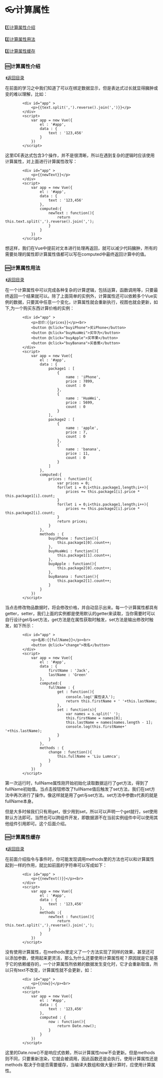 # :eyeglasses:计算属性 #

<b id="t"></b>

:one:[计算属性介绍](#a1)

:two:[计算属性用法](#a2)

:three:[计算属性缓存](#a3)

<p id="a1"></p>

### :cool:计算属性介绍 ###

:arrow_double_up:[返回目录](#t)

在前面的学习之中我们知道了可以在绑定数据显示，但是表达式过长就显得臃肿或变的难以理解，比如：

```vue
		<div id="app" >
			<p>{{text.split(',').reverse().join(',')}}</p>
		</div>
		<script>
			var app = new Vue({
				el : '#app',
				data : {
					text : '123,456'
				}
			})
		</script>
```

这里IDE表达式包含3个操作，并不是很清晰，所以在遇到复杂的逻辑时应该使用计算属性，对上面进行计算属性改写：

```vue
		<div id="app" >
			<p>{{newText}}</p>
		</div>
		<script>
			var app = new Vue({
				el : '#app',
				data : {
					text : '123,456'
				},
				computed:{
					newText : function(){
						return this.text.split(',').reverse().join(',');
					}
				}
			})
		</script>
```

想这样，我们在Vue中提前对文本进行处理再返回，就可以减少代码臃肿，所有的需要处理的属性即计算属性值都可以写在computed中最终返回计算中的值。

<p id="a2"></p>

### :cool:计算属性用法 ###

:arrow_double_up:[返回目录](#t)

在一个计算属性中可以完成各种复杂的计算逻辑，包括运算，函数调用等，只要最终返回一个结果就可以。除了上面简单的实例外，计算属性还可以依赖多个Vue实例的数据，只要其中任意一个变化，计算属性就会重新执行，视图也就会更新，如下,为一个购买东西计算价格的实例：

```vue
		<div id="app" >
			<p>总价:{{prices}}</p><br>
			<button @click="buyiPhone">买iPhone</button>
			<button @click="buyHuaWei">买华为</button>
			<button @click="buyApple">买苹果</button>
			<button @click="buyBanana">买香蕉</button>
		</div>
		<script>
			var app = new Vue({
				el : '#app',
				data : {
					package1 : [
						{
							name : 'iPhone',
							price : 7899,
							count : 0
						},
						{
							name : 'HuaWei',
							price : 5699,
							count : 0
						}
					],
					package2 : [
						{
							name : 'apple',
							price : 7,
							count : 0							
						},
						{
							name : 'banana',
							price : 11,
							count : 0
						}
					]
				},
				computed:{
					prices : function(){
						var prices = 0;
						for(let i = 0;i<this.package1.length;i++){
							prices += this.package1[i].price * this.package1[i].count;
						}
						for(let i = 0;i<this.package1.length;i++){
							prices += this.package2[i].price * this.package2[i].count;
						}
						return prices;
					}
				},
				methods : {
					buyiPhone : function(){
						this.package1[0].count++;
					},
					buyHuaWei : function(){
						this.package1[1].count++;
					},
					buyApple : function(){
						this.package2[0].count++;
					},
					buyBanana : function(){
						this.package2[1].count++;
					}
				}
			})
		</script>
```

当点击修改物品数据时，将会修改价格，并自动显示出来。每一个计算属性都具有getter，setter，我们上面的实例都是使用默认的getter来读取，当你需要时可以自行设计get与set方法，get方法是在属性获取时触发，set方法是输出修改时触发，如下所示：

```vue
		<div id="app" >
			<p>名称:{{fullName}}</p><br>
			<button @click="change">改名</button>
		</div>
		<script>
			var app = new Vue({
				el : '#app',
				data : {
					firstName : 'Jack',
					lastName : 'Green'
				},
				computed:{
					fullName : {
						get : function(){
							console.log('属性读入');
							return this.firstName + ' '+this.lastName;
						},
						set : function(s){
							var names = s.split(' ');
							this.firstName = names[0];
							this.lastName = names[names.length - 1];
							console.log(this.firstName+' '+this.lastName);
						}
					}
				},
				methods : {
					change : function(){
						this.fullName = 'Liu Lumnca';
					}
				}
			})
		</script>
```

第一次运行时，fullName属性刚开始初始化读取数据运行了get方法，得到了fullName初始值。当点击按钮修改了fullName值后触发了set方法，我们在set方法中再次进行了操作。像这样就是用了get与set方法。set方法中参数s代表的就是fullName本身。

但是大多时候我们只有用get，很少用到set，所以可以声明一个get就行，set使用默认方法即可。当然也可以跨组件开发，即数据源不在当前实例组件中可以使用其他组件引用即可。这个后面介绍。

<p id="a3"></p>

### :cool:计算属性缓存 ###

:arrow_double_up:[返回目录](#t)

在前面介绍指令与事件时，你可能发现调用methods里的方法也可以和计算属性起到一样的作用，就比如前面的字符串可以写成如下：

```vue
		<div id="app" >
			<p>{{newText()}}</p><br>
		</div>
		<script>
			var app = new Vue({
				el : '#app',
				data : {
					text : '123,456'
				},
				methods :{
					newText : function(){
						return this.text.split(',').reverse().join(',');
					}
				}
			})
		</script>
```

没有使用计算属性，在methods里定义了一个方法实现了同样的效果，甚至还可以添加参数，使用起来更灵活，那么为什么还要使用计算属性呢？原因就是它是基于它的依赖缓存的，一个计算属性所依赖的数据发生变化时，它才会重新取值，所以只有text不改变，计算属性就不会更新，如：

```vue
		<div id="app" >
			<p>{{now}}</p><br>
		</div>
		<script>
			var app = new Vue({
				el : '#app',
				data : {
					text : '123,456'
				},
				computed : {
					now : function(){
						return Date.now();
					}
				}
			})
		</script>
```

这里的Date.now()不是响应式依赖，所以计算属性now不会更新。但是methods则不同，只要重新渲染，它就会被调用，因此函数还是会执行。使用计算属性还是methods
取决于你是否需要缓存，当编译大数组和做大量计算时，应使用计算属性。



